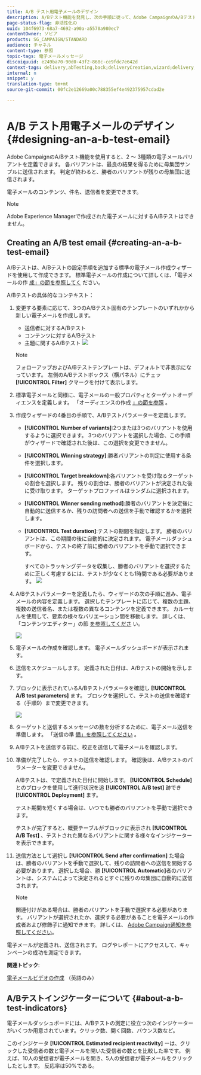 ```yaml
---
title: A/B テスト用電子メールのデザイン
description: A/Bテスト機能を発見し、次の手順に従って、Adobe CampaignのA/Bテストテンプレートから電子メールを作成します。
page-status-flag: 非活性化の
uuid: 104f6973-68a7-4692-a90a-a5570a980ec7
contentOwner: ソビア
products: SG_CAMPAIGN/STANDARD
audience: チャネル
content-type: 参照
topic-tags: 電子メールメッセージ
discoiquuid: e249ba70-90d0-43f2-868c-ce9fdc7e642d
context-tags: delivery,abTesting,back;deliveryCreation,wizard;delivery,main
internal: n
snippet: y
translation-type: tm+mt
source-git-commit: 00fc2e12669a00c788355ef4e492375957cdad2e

---
```



# A/B テスト用電子メールのデザイン{#designing-an-a-b-test-email}

Adobe CampaignのA/Bテスト機能を使用すると、2 ～ 3種類の電子メールバリアントを定義できます。 各バリアントは、最良の結果を得るために母集団サンプルに送信されます。 判定が終わると、勝者のバリアントが残りの母集団に送信されます。

電子メールのコンテンツ、件名、送信者を変更できます。

>[!NOTE]
>
>Adobe Experience Managerで作成された電子メールに対するA/Bテストはできません。

## Creating an A/B test email {#creating-an-a-b-test-email}

A/Bテストは、A/Bテストの設定手順を追加する標準の電子メール作成ウィザードを使用して作成できます。 標準電子メールの作成について詳しくは、「電子メールの作 [成」の節を参照してく](../../channels/using/creating-an-email.md) ださい。

A/Bテストの具体的なコンテキスト：

1. 変更する要素に応じて、3つのA/Bテスト固有のテンプレートのいずれかから新しい電子メールを作成します。

   * 送信者に対するA/Bテスト
   * コンテンツに対するA/Bテスト
   * 主題に関するA/Bテスト
   ![](assets/create_ab_testing.png)

   >[!NOTE]
   >
   >フォローアップおよびA/Bテストテンプレートは、デフォルトで非表示になっています。 左側のA/Bテストボックス（横パネル）にチェッ **[!UICONTROL Filter]** クマークを付けて表示します。

1. 標準電子メールと同様に、電子メールの一般プロパティとターゲットオーディエンスを定義します。 「オーディエンスの作成 [」の節を参照](../../audiences/using/creating-audiences.md) 。
1. 作成ウィザードの4番目の手順で、A/Bテストパラメーターを定義します。

   * **[!UICONTROL Number of variants]**:2つまたは3つのバリアントを使用するように選択できます。 3つのバリアントを選択した場合、この手順がウィザードで確認された後は、この選択を変更できません。
   * **[!UICONTROL Winning strategy]**:勝者バリアントの判定に使用する条件を選択します。
   * **[!UICONTROL Target breakdown]**:各バリアントを受け取るターゲットの割合を選択します。 残りの割合は、勝者のバリアントが決定された後に受け取ります。 ターゲットプロファイルはランダムに選択されます。
   * **[!UICONTROL Winner sending method]**:勝者のバリアントを決定後に自動的に送信するか、残りの訪問者への送信を手動で確認するかを選択します。
   * **[!UICONTROL Test duration]**:テストの期間を指定します。 勝者のバリアントは、この期間の後に自動的に決定されます。 電子メールダッシュボードから、テストの終了前に勝者のバリアントを手動で選択できます。

      すべてのトラッキングデータを収集し、勝者のバリアントを選択するために正しく考慮するには、テストが少なくとも1時間である必要があります。
   ![](assets/ab_parameters.png)

1. A/Bテストパラメーターを定義したら、ウィザードの次の手順に進み、電子メールの内容を定義します。 選択したテンプレートに応じて、複数の主題、複数の送信者名、または複数の異なるコンテンツを定義できます。 カルーセルを使用して、要素の様々なバリエーション間を移動します。 詳しくは、「コンテンツエディター」の節 [を参照してくださ](../../designing/using/overview.md) い。

   ![](assets/create_ab_testing2.png)

1. 電子メールの作成を確認します。 電子メールダッシュボードが表示されます。
1. 送信をスケジュールします。 定義された日付は、A/Bテストの開始を示します。
1. ブロックに表示されているA/Bテストパラメータを確認し **[!UICONTROL A/B test parameters]** ます。 ブロックを選択して、テストの送信を確認する（手順9）まで変更できます。

   ![](assets/create_ab_testing3.png)

1. ターゲットと送信するメッセージの数を分析するために、電子メール送信を準備します。 「送信の準 [備」を参照してください](../../sending/using/preparing-the-send.md) 。
1. A/Bテストを送信する前に、校正を送信して電子メールを確認します。
1. 準備が完了したら、テストの送信を確認します。 確認後は、A/Bテストのパラメーターを変更できません。

   A/Bテストは、で定義された日付に開始します。 **[!UICONTROL Schedule]**&#x200B;とのブロックを使用して進行状況を追 **[!UICONTROL A/B test]** 跡でき **[!UICONTROL Deployment]** ます。

   テスト期間を短くする場合は、いつでも勝者のバリアントを手動で選択できます。

   テストが完了すると、概要テーブルがブロックに表示され **[!UICONTROL A/B Test]** 、テストされた異なるバリアントに関する様々なインジケーターを表示できます。

1. 送信方法として選択し **[!UICONTROL Send after confirmation]** た場合は、勝者のバリアントを手動で選択して、残りの訪問者への送信を開始する必要があります。 選択した場合、勝 **[!UICONTROL Automatic]**&#x200B;者のバリアントは、システムによって決定されるとすぐに残りの母集団に自動的に送信されます。

   >[!NOTE]
   >
   >関連付けがある場合は、勝者のバリアントを手動で選択する必要があります。 バリアントが選択されたか、選択する必要があることを電子メールの作成者および修飾子に通知できます。 詳しくは、 [Adobe Campaign通知を参照してください](../../administration/using/sending-internal-notifications.md)。

電子メールが定義され、送信されます。 ログやレポートにアクセスして、キャンペーンの成功を測定できます。

**関連トピック**:

[電子メールビデオの作成](https://helpx.adobe.com/campaign/kt/acs/using/acs-create-email-from-homepage-feature-video-use.html) （英語のみ）

## A/Bテストインジケーターについて {#about-a-b-test-indicators}

電子メールダッシュボードには、A/Bテストの測定に役立つ次のインジケーターがいくつか用意されています。クリック数、開く回数、バウンス数など。

このインジケータ **[!UICONTROL Estimated recipient reactivity]** ーは、クリックした受信者の数と電子メールを開いた受信者の数とを比較した率です。 例えば、10人の受信者が電子メールを開き、5人の受信者が電子メールをクリックしたとします。 反応率は50%である。
